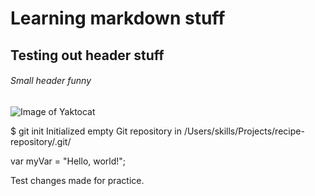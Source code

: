 # Learning markdown stuff
## Testing out header stuff
###### Small header funny

![Image of Yaktocat](https://octodex.github.com/images/yaktocat.png)


$ git init
Initialized empty Git repository in /Users/skills/Projects/recipe-repository/.git/


var myVar = "Hello, world!";





Test changes made for practice.
